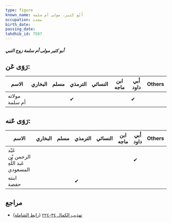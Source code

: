 ```yaml
---
type: figure
known_name: أَبُو كثير، مولى أم سلمة
occupation: محدث
birth_date:
passing_date:
tahdhib_id: 7587
---
```

##### أبو كثير مولى أم سلمة زوج النبي

## رَوَى عَن:
| الاسم          | البخاري | مسلم | الترمذي | النسائي | ابن ماجه | أبي داود | Others |
| -------------- | ------- | ---- | ------- | ------- | -------- | -------- | ------ |
| مولاته أم سلمة |         |      | ✔       |         |          | ✔        |        |
## رَوَى عَنه:
| الاسم                                  | البخاري | مسلم | الترمذي | النسائي | ابن ماجه | أبي داود | Others |
| -------------------------------------- | ------- | ---- | ------- | ------- | -------- | -------- | ------ |
| عَبْد الرحمن بْن عَبد اللَّهِ المسعودي |         |      |         |         |          | ✔        |        |
| ابنته حفصة                             |         |      | ✔       |         |          |          |        |
## مراجع
- [تهذيب الكمال ٣٤-٢٢٤](obsidian://open?vault=Tahdhib-al-Kamal&file=Figures/٧٥٨٧-أبو%20كثير%20مولى%20أم%20سلمة%20زوج%20النبي) ([رابط الشاملة](https://shamela.ws/book/3722/18341))